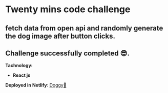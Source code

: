 # Twenty mins code challenge

## fetch data from open api and randomly generate the dog image after button clicks.

## Challenge successfully completed 😎.

**Tachnology:**

- **React js**

**Deployed in Netlify**: [Doggy🐶](https://eager-benz-1bdda4.netlify.com/)
